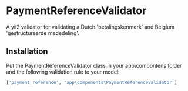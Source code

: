 # PaymentReferenceValidator
A yii2 validator for validating a Dutch 'betalingskenmerk' and Belgium 'gestructureerde mededeling'.

Installation
------------
Put the PaymentReferenceValidator class in your app\compontens folder and the following validation rule to your model:
```php
['payment_reference', 'app\components\PaymentReferenceValidator']
```
